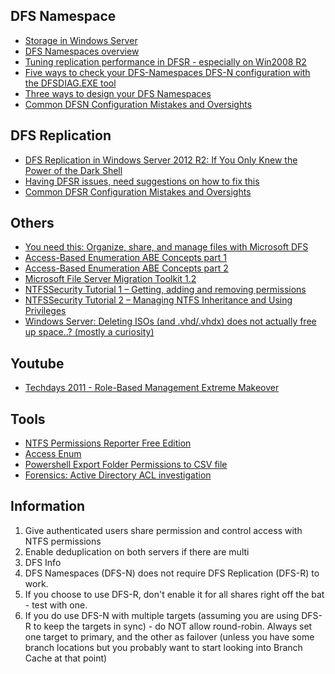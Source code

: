 ## DFS Namespace
* [Storage in Windows Server](https://docs.microsoft.com/en-us/windows-server/storage/storage)
* [DFS Namespaces overview](https://docs.microsoft.com/en-us/windows-server/storage/dfs-namespaces/dfs-overview)
* [Tuning replication performance in DFSR - especially on Win2008 R2](https://blogs.technet.microsoft.com/askds/2010/03/31/tuning-replication-performance-in-dfsr-especially-on-win2008-r2/)
* [Five ways to check your DFS-Namespaces DFS-N configuration with the DFSDIAG.EXE tool](https://blogs.technet.microsoft.com/josebda/2009/07/15/five-ways-to-check-your-dfs-namespaces-dfs-n-configuration-with-the-dfsdiag-exe-tool/)
* [Three ways to design your DFS Namespaces](https://blogs.technet.microsoft.com/josebda/2009/08/21/three-ways-to-design-your-dfs-namespaces/)
* [Common DFSN Configuration Mistakes and Oversights](https://blogs.technet.microsoft.com/askds/2012/07/24/common-dfsn-configuration-mistakes-and-oversights/)

## DFS Replication
* [DFS Replication in Windows Server 2012 R2: If You Only Knew the Power of the Dark Shell](https://blogs.technet.microsoft.com/filecab/2013/08/20/dfs-replication-in-windows-server-2012-r2-if-you-only-knew-the-power-of-the-dark-shell/)
* [Having DFSR issues, need suggestions on how to fix this](https://www.reddit.com/r/sysadmin/comments/7we7hs/having_dfsr_issues_need_suggestions_on_how_to_fix/)
* [Common DFSR Configuration Mistakes and Oversights](https://blogs.technet.microsoft.com/askds/2010/11/01/common-dfsr-configuration-mistakes-and-oversights/)

## Others
* [You need this: Organize, share, and manage files with Microsoft DFS](http://webcache.googleusercontent.com/search?q=cache:oiSJg_WD8_QJ:techgenix.com/microsoft-dfs/+&cd=1&hl=nl&ct=clnk&gl=nl)
* [Access-Based Enumeration ABE Concepts part 1](https://blogs.technet.microsoft.com/askds/2016/09/01/access-based-enumeration-abe-concepts-part-1-of-2/)
* [Access-Based Enumeration ABE Concepts part 2](https://blogs.technet.microsoft.com/askds/2016/09/21/access-based-enumeration-abe-troubleshooting-part-2-of-2/)
* [Microsoft File Server Migration Toolkit 1.2](https://www.microsoft.com/en-us/download/details.aspx?id=10268)
* [NTFSSecurity Tutorial 1 – Getting, adding and removing permissions](https://blogs.technet.microsoft.com/fieldcoding/2014/12/05/ntfssecurity-tutorial-1-getting-adding-and-removing-permissions/)
* [NTFSSecurity Tutorial 2 – Managing NTFS Inheritance and Using Privileges](https://blogs.technet.microsoft.com/fieldcoding/2014/12/05/ntfssecurity-tutorial-2-managing-ntfs-inheritance-and-using-privileges/)
* [Windows Server: Deleting ISOs (and .vhd/.vhdx) does not actually free up space..? (mostly a curiosity)](https://www.reddit.com/r/sysadmin/comments/8vhmlz/windows_server_deleting_isos_and_vhdvhdx_does_not/)

## Youtube
* [Techdays 2011 - Role-Based Management Extreme Makeover](https://www.youtube.com/watch?v=IKzokBgCp60)

## Tools
* [NTFS Permissions Reporter Free Edition](http://cjwdev.co.uk/Software/NtfsReports/Info.html)
* [Access Enum](https://docs.microsoft.com/en-us/sysinternals/downloads/accessenum)
* [Powershell Export Folder Permissions to CSV file](https://community.spiceworks.com/scripts/show/1070-export-folder-permissions-to-csv-file)
* [Forensics: Active Directory ACL investigation](https://blogs.technet.microsoft.com/pfesweplat/2017/01/28/forensics-active-directory-acl-investigation/)

## Information
1. Give authenticated users share permission and control access with NTFS permissions
1. Enable deduplication on both servers if there are multi
1. DFS Info
  1. DFS Namespaces (DFS-N) does not require DFS Replication (DFS-R) to work.
  1. If you choose to use DFS-R, don't enable it for all shares right off the bat - test with one.
  1. If you do use DFS-N with multiple targets (assuming you are using DFS-R to keep the targets in sync) - do NOT allow round-robin. Always set one target to primary, and the other as failover (unless you have some branch locations but you probably want to start looking into Branch Cache at that point)
